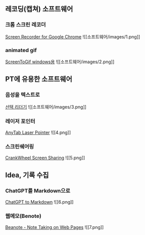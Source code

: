## 레코딩(캡쳐) 소프트웨어

### 크롬 스크린 레코더
[Screen Recorder for Google Chrome](https://chromewebstore.google.com/detail/screen-recorder-for-googl/eclbecdgdoahkliaijlpkigldlkojjdn?hl=ko)
![[소프트웨어/images/1.png]]
### animated gif
[ScreenToGif windows용](https://www.screentogif.com/)
![[소프트웨어/images/2.png]]
## PT에 유용한 소프트웨어
### 음성을 텍스트로
[선택 리더기](https://chromewebstore.google.com/detail/%EC%84%A0%ED%83%9D-%EB%A6%AC%EB%8D%94-%EC%9D%8C%EC%84%B1%EC%9D%84-%ED%85%8D%EC%8A%A4%ED%8A%B8/fdffijlhedcdiblbingmagmdnokokgbi?pli=1)
![[소프트웨어/images/3.png]]

### 레이저 포인터
[AnyTab Laser Pointer](https://chromewebstore.google.com/detail/anytab-laser-pointer/ennlhkgoflgahjbkkhnaifpalkmhencd)
![[4.png]]
### 스크린쉐어링
[CrankWheel Screen Sharing](https://chromewebstore.google.com/detail/crankwheel-screen-sharing/dooinopjfnhlmmdkdepajfipfhlcmjgp)
![[5.png]]
## Idea, 기록 수집
### ChatGPT를 Markdown으로
[ChatGPT to Markdown](https://chromewebstore.google.com/detail/chatgpt-to-markdown/dloobgjjpoohngalnjepgdggjeempdec)
![[6.png]]
### 웹메모(Benote)
[Beanote - Note Taking on Web Pages](https://chromewebstore.google.com/detail/beanote-note-taking-on-we/nikccehomlnjkmgmhnieecolhgdafajb)
![[7.png]]